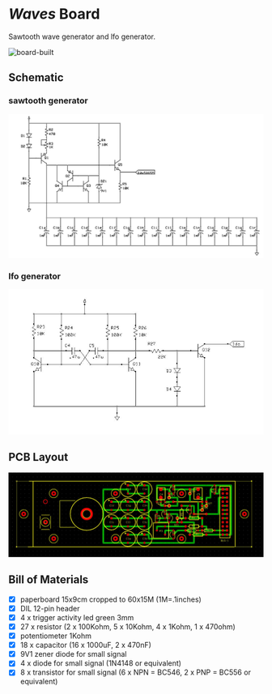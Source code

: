 # *Waves* Board
Sawtooth wave generator and lfo generator.

![board-built](presepe-waves-board_built.jpg)


## Schematic
### sawtooth generator
![board-schematic](presepe-waves-board_sawtooth_sch.jpg)

### lfo generator
![board-schematic](presepe-waves-board_lfo_sch.jpg)


## PCB Layout
![board-pcb](presepe-waves-board_pcb.jpg)


## Bill of Materials
- [x] paperboard 15x9cm cropped to 60x15M (1M=.1inches)
- [x] DIL 12-pin header
- [x] 4 x trigger activity led green 3mm
- [x] 27 x resistor (2 x 100Kohm, 5 x 10Kohm, 4 x 1Kohm, 1 x 470ohm)
- [x] potentiometer 1Kohm
- [x] 18 x capacitor (16 x 1000uF, 2 x 470nF)
- [x] 9V1 zener diode for small signal
- [x] 4 x diode for small signal (1N4148 or equivalent)
- [x] 8 x transistor for small signal (6 x NPN = BC546, 2 x PNP = BC556 or equivalent)